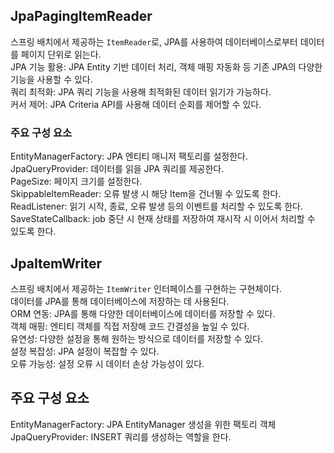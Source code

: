 ## JpaPagingItemReader
스프링 배치에서 제공하는 `ItemReader`로, JPA를 사용하여 데이터베이스로부터 데이터를 페이지 단위로 읽는다. <br>
JPA 기능 활용: JPA Entity 기반 데이터 처리, 객체 매핑 자동화 등 기존 JPA의 다양한 기능을 사용할 수 있다. <br>
쿼리 최적화: JPA 쿼리 기능을 사용해 최적화된 데이터 읽기가 가능하다. <br>
커서 제어: JPA Criteria API를 사용해 데이터 순회를 제어할 수 있다. <br>

### 주요 구성 요소
EntityManagerFactory: JPA 엔티티 매니저 팩토리를 설정한다. <br>
JpaQueryProvider: 데이터를 읽을 JPA 쿼리를 제공한다. <br>
PageSize: 페이지 크기를 설정한다. <br>
SkippableItemReader: 오류 발생 시 해당 Item을 건너뛸 수 있도록 한다. <br>
ReadListener: 읽기 시작, 종료, 오류 발생 등의 이벤트를 처리할 수 있도록 한다. <br>
SaveStateCallback: job 중단 시 현재 상태를 저장하여 재시작 시 이어서 처리할 수 있도록 한다. <br>

## JpaItemWriter 
스프링 배치에서 제공하는 `ItemWriter` 인터페이스를 구현하는 구현체이다. <br>
데이터를 JPA를 통해 데이터베이스에 저장하는 데 사용된다. <br>
ORM 연동: JPA를 통해 다양한 데이터베이스에 데이터를 저장할 수 있다. <br>
객체 매핑: 엔티티 객체를 직접 저장해 코드 간결성을 높일 수 있다. <br>
유연성: 다양한 설정을 통해 원하는 방식으로 데이터를 저장할 수 있다. <br>
설정 복잡성: JPA 설정이 복잡할 수 있다. <br>
오류 가능성: 설정 오류 시 데이터 손상 가능성이 있다. <br>

## 주요 구성 요소
EntityManagerFactory: JPA EntityManager 생성을 위한 팩토리 객체 <br>
JpaQueryProvider: INSERT 쿼리를 생성하는 역할을 한다. <br>
